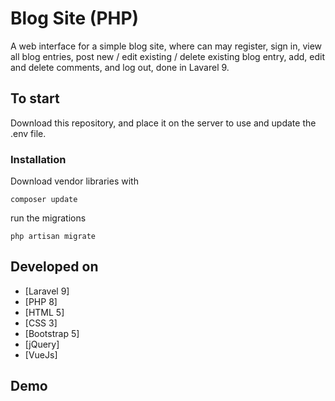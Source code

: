# Blog Site (PHP)

A web interface for a simple blog site, where can may register, sign in, view all blog entries, post new / edit existing / delete existing blog entry, add, edit and delete comments, and log out, done in Lavarel 9.

## To start

Download this repository, and place it on the server to use and update the .env file.

### Installation

Download vendor libraries with

```
composer update
```

run the migrations

```
php artisan migrate
```

## Developed on

* [Laravel 9]
* [PHP 8]
* [HTML 5]
* [CSS 3]
* [Bootstrap 5]
* [jQuery]
* [VueJs]

## Demo
```
```
